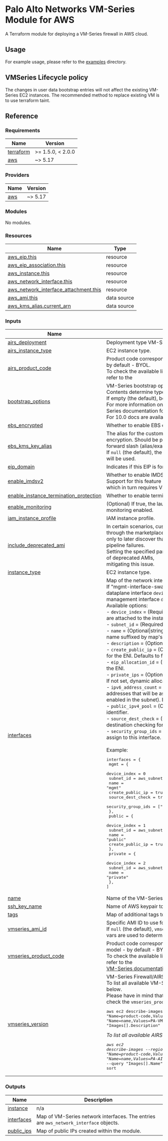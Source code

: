 # Palo Alto Networks VM-Series Module for AWS

A Terraform module for deploying a VM-Series firewall in AWS cloud.

## Usage

For example usage, please refer to the [examples](https://github.com/PaloAltoNetworks/terraform-aws-swfw-modules/tree/main/examples) directory.

## VMSeries Lifecycle policy

The changes in user data bootstrap entries will not affect the existing VM-Series EC2 instances. The recommended method to replace existing VM is to use terraform taint.

## Reference
<!-- BEGIN_TF_DOCS -->
### Requirements

| Name | Version |
|------|---------|
| <a name="requirement_terraform"></a> [terraform](#requirement\_terraform) | >= 1.5.0, < 2.0.0 |
| <a name="requirement_aws"></a> [aws](#requirement\_aws) | ~> 5.17 |

### Providers

| Name | Version |
|------|---------|
| <a name="provider_aws"></a> [aws](#provider\_aws) | ~> 5.17 |

### Modules

No modules.

### Resources

| Name | Type |
|------|------|
| [aws_eip.this](https://registry.terraform.io/providers/hashicorp/aws/latest/docs/resources/eip) | resource |
| [aws_eip_association.this](https://registry.terraform.io/providers/hashicorp/aws/latest/docs/resources/eip_association) | resource |
| [aws_instance.this](https://registry.terraform.io/providers/hashicorp/aws/latest/docs/resources/instance) | resource |
| [aws_network_interface.this](https://registry.terraform.io/providers/hashicorp/aws/latest/docs/resources/network_interface) | resource |
| [aws_network_interface_attachment.this](https://registry.terraform.io/providers/hashicorp/aws/latest/docs/resources/network_interface_attachment) | resource |
| [aws_ami.this](https://registry.terraform.io/providers/hashicorp/aws/latest/docs/data-sources/ami) | data source |
| [aws_kms_alias.current_arn](https://registry.terraform.io/providers/hashicorp/aws/latest/docs/data-sources/kms_alias) | data source |

### Inputs

| Name | Description | Type | Default | Required |
|------|-------------|------|---------|:--------:|
| <a name="input_airs_deployment"></a> [airs\_deployment](#input\_airs\_deployment) | Deployment type VM-Series (False) or AI Runtime Security (True) | `bool` | `false` | no |
| <a name="input_airs_instance_type"></a> [airs\_instance\_type](#input\_airs\_instance\_type) | EC2 instance type. | `string` | `"c6in.xlarge"` | no |
| <a name="input_airs_product_code"></a> [airs\_product\_code](#input\_airs\_product\_code) | Product code corresponding to a chosen AIRS license type model - by default - BYOL. <br/>To check the available license type models and their codes, please refer to the | `string` | `"b261y39exndwe1ltro1tqpeog"` | no |
| <a name="input_bootstrap_options"></a> [bootstrap\_options](#input\_bootstrap\_options) | VM-Series bootstrap options to provide using instance user data. Contents determine type of bootstap method to use.<br/>If empty (the default), bootstrap process is not triggered at all.<br/>For more information on available methods, please refer to VM-Series documentation for specific version.<br/>For 10.0 docs are available [here](https://docs.paloaltonetworks.com/vm-series/10-0/vm-series-deployment/bootstrap-the-vm-series-firewall.html). | `string` | `""` | no |
| <a name="input_ebs_encrypted"></a> [ebs\_encrypted](#input\_ebs\_encrypted) | Whether to enable EBS encryption on volumes. | `bool` | `true` | no |
| <a name="input_ebs_kms_key_alias"></a> [ebs\_kms\_key\_alias](#input\_ebs\_kms\_key\_alias) | The alias for the customer managed KMS key to use for volume encryption. Should be prepended with the word "alias" followed by a forward slash (alias/example-key-alias).<br/>If `null` (the default), the default master key that protects EBS volumes will be used. | `string` | `"alias/aws/ebs"` | no |
| <a name="input_eip_domain"></a> [eip\_domain](#input\_eip\_domain) | Indicates if this EIP is for use in VPC | `string` | `"vpc"` | no |
| <a name="input_enable_imdsv2"></a> [enable\_imdsv2](#input\_enable\_imdsv2) | Whether to enable IMDSv2 on the EC2 instance.<br/>Support for this feature has been added in VM-Series Plugin [3.0.0](https://docs.paloaltonetworks.com/plugins/vm-series-and-panorama-plugins-release-notes/vm-series-plugin/vm-series-plugin-30/vm-series-plugin-300#id126d0957-95d7-4b29-9147-fff20027986e), which in turn requires VM-Series version 10.2.0 at minimum. | `string` | `false` | no |
| <a name="input_enable_instance_termination_protection"></a> [enable\_instance\_termination\_protection](#input\_enable\_instance\_termination\_protection) | Whether to enable termination protection on the EC2 instance. | `bool` | `false` | no |
| <a name="input_enable_monitoring"></a> [enable\_monitoring](#input\_enable\_monitoring) | (Optional) If true, the launched EC2 instance will have detailed monitoring enabled. | `bool` | `false` | no |
| <a name="input_iam_instance_profile"></a> [iam\_instance\_profile](#input\_iam\_instance\_profile) | IAM instance profile. | `string` | `null` | no |
| <a name="input_include_deprecated_ami"></a> [include\_deprecated\_ami](#input\_include\_deprecated\_ami) | In certain scenarios, customers may deploy a VM-Series instance through the marketplace, <br/>only to later discover that the ami has been deprecated, resulting in pipeline failures. <br/>Setting the specified parameter to `true` will enable the continued use of deprecated AMIs, <br/>mitigating this issue. | `bool` | `false` | no |
| <a name="input_instance_type"></a> [instance\_type](#input\_instance\_type) | EC2 instance type. | `string` | `"m5.xlarge"` | no |
| <a name="input_interfaces"></a> [interfaces](#input\_interfaces) | Map of the network interface specifications.<br/>If "mgmt-interface-swap" bootstrap option is enabled, ensure dataplane interface `device_index` is set to 0 and the firewall management interface `device_index` is set to 1.<br/>Available options:<br/>- `device_index`       = (Required\|int) Determines order in which interfaces are attached to the instance. Interface with `0` is attached at boot time.<br/>- `subnet_id`          = (Required\|string) Subnet ID to create the ENI in.<br/>- `name`               = (Optional\|string) Name tag for the ENI. Defaults to instance name suffixed by map's key.<br/>- `description`        = (Optional\|string) A descriptive name for the ENI.<br/>- `create_public_ip`   = (Optional\|bool) Whether to create a public IP for the ENI. Defaults to false.<br/>- `eip_allocation_id`  = (Optional\|string) Associate an existing EIP to the ENI.<br/>- `private_ips`        = (Optional\|list) List of private IPs to assign to the ENI. If not set, dynamic allocation is used.<br/>- `ipv6_address_count` = (Optional\|number) Number of IPv6 addresses that will be assigned to the interface (use only when IPv6 enabled in the subnet). Defaults to null.<br/>- `public_ipv4_pool`   = (Optional\|string) EC2 IPv4 address pool identifier. <br/>- `source_dest_check`  = (Optional\|bool) Whether to enable source destination checking for the ENI. Defaults to false.<br/>- `security_group_ids` = (Optional\|list) A list of Security Group IDs to assign to this interface. Defaults to null.<br/><br/>Example:<pre>interfaces = {<br/>  mgmt = {<br/>    device_index       = 0<br/>    subnet_id          = aws_subnet.mgmt.id<br/>    name               = "mgmt"<br/>    create_public_ip   = true<br/>    source_dest_check  = true<br/>    security_group_ids = ["sg-123456"]<br/>  },<br/>  public = {<br/>    device_index     = 1<br/>    subnet_id        = aws_subnet.public.id<br/>    name             = "public"<br/>    create_public_ip = true<br/>  },<br/>  private = {<br/>    device_index = 2<br/>    subnet_id    = aws_subnet.private.id<br/>    name         = "private"<br/>  },<br/>]</pre> | `map(any)` | n/a | yes |
| <a name="input_name"></a> [name](#input\_name) | Name of the VM-Series instance. | `string` | `null` | no |
| <a name="input_ssh_key_name"></a> [ssh\_key\_name](#input\_ssh\_key\_name) | Name of AWS keypair to associate with instances. | `string` | n/a | yes |
| <a name="input_tags"></a> [tags](#input\_tags) | Map of additional tags to apply to all resources. | `map(any)` | `{}` | no |
| <a name="input_vmseries_ami_id"></a> [vmseries\_ami\_id](#input\_vmseries\_ami\_id) | Specific AMI ID to use for VM-Series instance.<br/>If `null` (the default), `vmseries_version` and `vmseries_product_code` vars are used to determine a public image to use. | `string` | `null` | no |
| <a name="input_vmseries_product_code"></a> [vmseries\_product\_code](#input\_vmseries\_product\_code) | Product code corresponding to a chosen VM-Series license type model - by default - BYOL. <br/>To check the available license type models and their codes, please refer to the<br/>[VM-Series documentation](https://docs.paloaltonetworks.com/vm-series/10-0/vm-series-deployment/set-up-the-vm-series-firewall-on-aws/deploy-the-vm-series-firewall-on-aws/obtain-the-ami/get-amazon-machine-image-ids.html) | `string` | `"6njl1pau431dv1qxipg63mvah"` | no |
| <a name="input_vmseries_version"></a> [vmseries\_version](#input\_vmseries\_version) | VM-Series Firewall/AIRS version to deploy.<br/>To list all available VM-Series versions, run the command provided below. <br/>Please have in mind that the `product-code` may need to be updated - check the `vmseries_product_code` variable for more information.<pre>aws ec2 describe-images --region us-west-1 --filters "Name=product-code,Values=6njl1pau431dv1qxipg63mvah" "Name=name,Values=PA-VM-AWS*" --output json --query "Images[].Description" \| grep -o 'PA-VM-AWS-.*' \| sort</pre>To list all available AIRS versions, run the command provided below.<pre>aws ec2 describe-images --region us-west-1 --filters "Name=product-code,Values=b261y39exndwe1ltro1tqpeog" "Name=name,Values=PA-AI-Runtime-Security-AWS-*" --output json --query "Images[].Name" \| grep -o 'PA-AI-Runtime-Security-AWS-.*' \| sort</pre> | `string` | `"10.2.9-h1"` | no |

### Outputs

| Name | Description |
|------|-------------|
| <a name="output_instance"></a> [instance](#output\_instance) | n/a |
| <a name="output_interfaces"></a> [interfaces](#output\_interfaces) | Map of VM-Series network interfaces. The entries are `aws_network_interface` objects. |
| <a name="output_public_ips"></a> [public\_ips](#output\_public\_ips) | Map of public IPs created within the module. |
<!-- END_TF_DOCS -->